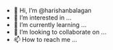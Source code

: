 - 👋 Hi, I’m @harishanbalagan
- 👀 I’m interested in ...
- 🌱 I’m currently learning ...
- 💞️ I’m looking to collaborate on ...
- 📫 How to reach me ...

<!---
harishanbalagan/harishanbalagan is a ✨ special ✨ repository because its `README.md` (this file) appears on your GitHub profile.
You can click the Preview link to take a look at your changes.
--->
